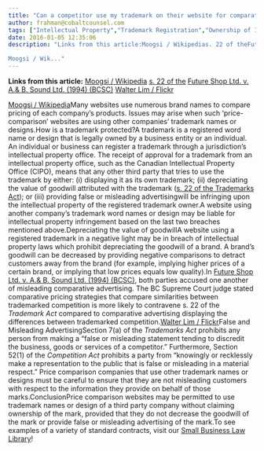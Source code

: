 ```yaml
---
title: "Can a competitor use my trademark on their website for comparative pricing?"
author: frahman@cobaltcounsel.com
tags: ["Intellectual Property","Trademark Registration","Ownership of Intellectual Property","Commercial Activities","frahman"]
date: 2016-01-05 12:35:06
description: "Links from this article:Moogsi / Wikipedias. 22 of theFuture Shop Ltd. v. A.& B. Sound Ltd. (1994) (BCSC)Walter Lim / Flickr

Moogsi / Wik..."
---
```


**Links from this article:**
[Moogsi / Wikipedia](https://commons.wikimedia.org/wiki/File:Trademarked.svg)
[s. 22 of the](http://laws-lois.justice.gc.ca/eng/acts/t-13/page-6.html#h-6)
[Future Shop Ltd. v. A.& B. Sound Ltd. (1994) (BCSC)](http://www.canlii.org/en/bc/bcsc/doc/1994/1994canlii1068/1994canlii1068.html?searchUrlHash=AAAAAQApImNvbXBhcmF0aXZlIGFkdmVydGlzaW5nIiBhbmQgInRyYWRlbWFyayIAAAAAAQ&amp;resultIndex=3)
[Walter Lim / Flickr](https://www.flickr.com/photos/coolinsights/17141231050)

[Moogsi / Wikipedia](https://commons.wikimedia.org/wiki/File:Trademarked.svg)Many websites use numerous brand names to compare pricing of each company’s products. Issues may arise when such ‘price-comparison’ websites are using other companies’ trademark names or designs.How is a trademark protected?A trademark is a registered word name or design that is legally owned by a business entity or an individual. An individual or business can register a trademark through a jurisdiction’s intellectual property office. The receipt of approval for a trademark from an intellectual property office, such as the Canadian Intellectual Property Office (CIPO), means that any other third party that tries to use the trademark by either: (i) displaying it as its own trademark; (ii) depreciating the value of goodwill attributed with the trademark ([s. 22 of the Trademarks Act](http://laws-lois.justice.gc.ca/eng/acts/t-13/page-6.html#h-6)); or (iii) providing false or misleading advertisingwill be infringing upon the intellectual property of the registered trademark owner.A website using another company’s trademark word names or design may be liable for intellectual property infringement based on the last two breaches mentioned above.Depreciating the value of goodwillA website using a registered trademark in a negative light may be in breach of intellectual property laws which prohibit depreciating the goodwill of a brand. A brand’s goodwill can be decreased by providing negative comparisons to detract customers away from the brand (for example, implying higher prices of a certain brand, or implying that low prices equals low quality).In [Future Shop Ltd. v. A.& B. Sound Ltd. (1994) (BCSC)](http://www.canlii.org/en/bc/bcsc/doc/1994/1994canlii1068/1994canlii1068.html?searchUrlHash=AAAAAQApImNvbXBhcmF0aXZlIGFkdmVydGlzaW5nIiBhbmQgInRyYWRlbWFyayIAAAAAAQ&amp;resultIndex=3),  both parties accused one another of misleading comparative advertising. The BC Supreme Court judge stated comparative pricing strategies that compare similarities between trademarked competition is more likely to contravene s. 22 of the *Trademark Act* compared to comparative advertising displaying the differences between trademarked competition.[Walter Lim / Flickr](https://www.flickr.com/photos/coolinsights/17141231050)False and Misleading AdvertisingSection 7(a) of the *Trademarks Act* prohibits any person from making a “false or misleading statement tending to discredit the business, goods or services of a competitor.” Furthermore, Section 52(1) of the *Competition Act* prohibits a party from “knowingly or recklessly make a representation to the public that is false or misleading in a material respect.” Price comparison companies that use other trademark names or designs must be careful to ensure that they are not misleading customers with respect to the information they provide on behalf of those marks.ConclusionPrice comparison websites may be permitted to use trademark names or design of a third party company without claiming ownership of the mark, provided that they do not decrease the goodwill of the mark or provide false or misleading advertising of the mark.To see examples of a variety of standard contracts, visit our [Small Business Law Library](https://clausehound.com/legal-contract/14918/#!/document=)!

 
